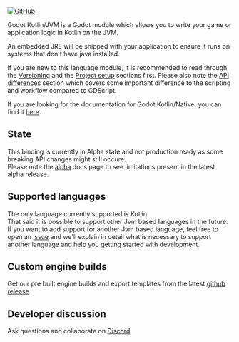[![GitHub](https://img.shields.io/github/license/utopia-rise/godot-kotlin-jvm?style=flat-square)](LICENSE)

Godot Kotlin/JVM is a Godot module which allows you to write your game or application logic in Kotlin on the JVM.

An embedded JRE will be shipped with your application to ensure it runs on systems that don't have java installed.

If you are new to this language module, it is recommended to read through the [Versioning](versioning.md) and the [Project setup](getting-started/project-setup.md) sections first.
Please also note the [API differences](user-guide/api-differences.md) section which covers some important difference to the scripting and workflow compared to GDScript.

If you are looking for the documentation for Godot Kotlin/Native; you can find it [here](https://godot-kotlin.readthedocs.io/en/latest/).

## State
This binding is currently in Alpha state and not production ready as some breaking API changes might still occure.  
Please note the [alpha](alpha.md) docs page to see limitations present in the latest alpha release.

## Supported languages
The only language currently supported is Kotlin.  
That said it is possible to support other Jvm based languages in the future. If you want to add support for another Jvm based language, feel free to open an [issue](https://github.com/utopia-rise/godot-kotlin-jvm/issues) and we'll explain in detail what is necessary to support another language and help you getting started with development.

## Custom engine builds
Get our pre built engine builds and export templates from the latest [github release](https://github.com/utopia-rise/godot-kotlin-jvm/releases).

## Developer discussion
Ask questions and collaborate on [Discord](https://discord.gg/zpb5Ru7v9x)
